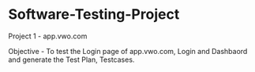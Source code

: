 # Software-Testing-Project
Project 1 - app.vwo.com

Objective - To test the Login page of app.vwo.com, Login and Dashbaord and generate the Test Plan, Testcases.
